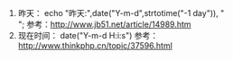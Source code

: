 1. 昨天：
    echo "昨天:",date("Y-m-d",strtotime("-1 day")), "<br>";
    参考：http://www.jb51.net/article/14989.htm
2. 现在时间：
    date("Y-m-d H:i:s")
    参考：http://www.thinkphp.cn/topic/37596.html
